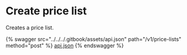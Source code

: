 # Create price list

Creates a price list.

{% swagger src="../../../.gitbook/assets/api.json" path="/v1/price-lists" method="post" %}
[api.json](../../../.gitbook/assets/api.json)
{% endswagger %}
